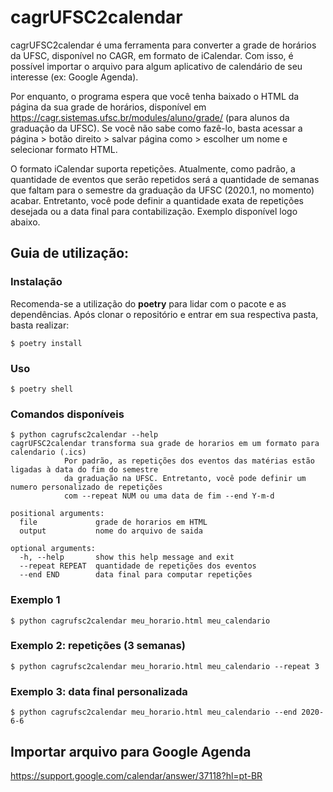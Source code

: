 # cagrUFSC2calendar

cagrUFSC2calendar é uma ferramenta para converter a grade de horários da UFSC, disponível no CAGR, em formato de iCalendar. Com isso, é possível importar o arquivo para algum aplicativo de calendário de seu interesse (ex: Google Agenda).

Por enquanto, o programa espera que você tenha baixado o HTML da página da sua grade de horários, disponível em https://cagr.sistemas.ufsc.br/modules/aluno/grade/ (para alunos da graduação da UFSC). Se você não sabe como fazê-lo, basta acessar a página > botão direito > salvar página como > escolher um nome e selecionar formato HTML. 

O formato iCalendar suporta repetições. Atualmente, como padrão, a quantidade de eventos que serão repetidos será a quantidade de semanas que faltam para o semestre da graduação da UFSC (2020.1, no momento) acabar. Entretanto, você pode definir a quantidade exata de repetições desejada ou a data final para contabilização. Exemplo disponível logo abaixo.

## Guia de utilização:

### Instalação
Recomenda-se a utilização do <b>poetry</b> para lidar com o pacote e as dependências. Após clonar o repositório e entrar em sua respectiva pasta, basta realizar:
```console
$ poetry install
```

### Uso
```console
$ poetry shell
```

### Comandos disponíveis
```console
$ python cagrufsc2calendar --help
cagrUFSC2calendar transforma sua grade de horarios em um formato para calendario (.ics)
            Por padrão, as repetições dos eventos das matérias estão ligadas à data do fim do semestre
            da graduação na UFSC. Entretanto, você pode definir um numero personalizado de repetições
            com --repeat NUM ou uma data de fim --end Y-m-d

positional arguments:
  file             grade de horarios em HTML
  output           nome do arquivo de saida

optional arguments:
  -h, --help       show this help message and exit
  --repeat REPEAT  quantidade de repetições dos eventos
  --end END        data final para computar repetições
```

### Exemplo 1
```console
$ python cagrufsc2calendar meu_horario.html meu_calendario
```
### Exemplo 2: repetições (3 semanas)
```console
$ python cagrufsc2calendar meu_horario.html meu_calendario --repeat 3
```
### Exemplo 3: data final personalizada
```console
$ python cagrufsc2calendar meu_horario.html meu_calendario --end 2020-6-6
```

## Importar arquivo para Google Agenda
https://support.google.com/calendar/answer/37118?hl=pt-BR

